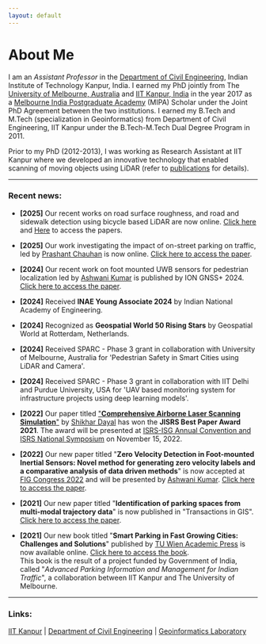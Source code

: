 ```yaml
---
layout: default
---
```

# About Me
I am an _Assistant Professor_ in the [Department of Civil Engineering](https://www.iitk.ac.in/ce), Indian Institute of Technology Kanpur, India. I earned my PhD jointly from The [University of Melbourne, Australia](https://www.unimelb.edu.au/) and [IIT Kanpur, India](https://www.iitk.ac.in/) in the year 2017 as a [Melbourne India Postgraduate Academy](https://mipa.unimelb.edu.au/) (MIPA) Scholar under the Joint PhD Agreement between the two institutions. I earned my B.Tech and M.Tech (specialization in Geoinformatics) from Department of Civil Engineering, IIT Kanpur under the B.Tech-M.Tech Dual Degree Program in 2011.

Prior to my PhD (2012-2013), I was working as Research Assistant at IIT Kanpur where we developed an innovative technology that enabled scanning of moving objects using LiDAR (refer to [publications](./publications.html) for details).

* * *
### Recent news:
* **[2025]** Our recent works on road surface roughness, and road and sidewalk detection using bicycle based LiDAR are now online. [Click here](https://isprs-annals.copernicus.org/articles/X-G-2025/839/2025/isprs-annals-X-G-2025-839-2025.pdf) and [Here](https://isprs-archives.copernicus.org/articles/XLVIII-G-2025/197/2025/isprs-archives-XLVIII-G-2025-197-2025.pdf) to access the papers.

* **[2025]** Our work investigating the impact of on-street parking on traffic, led by [Prashant Chauhan](https://www.linkedin.com/in/prashant-chauhan-32a453193/) is now online. [Click here to access the paper](https://agile-giss.copernicus.org/articles/6/17/2025/).
  
* **[2024]** Our recent work on foot mounted UWB sensors for pedestrian localization led by [Ashwani Kumar](https://www.linkedin.com/in/ashwani-kumar-a54609105/) is published by ION GNSS+ 2024. [Click here to access the paper](https://www.ion.org/publications/abstract.cfm?articleID=19776).

* **[2024]** Received **INAE Young Associate 2024** by Indian National Academy of Engineering.

* **[2024]** Recognized as **Geospatial World 50 Rising Stars** by Geospatial World at Rotterdam, Netherlands. 

* **[2024]** Received SPARC - Phase 3 grant in collaboration with University of Melbourne, Australia for 'Pedestrian Safety in Smart Cities using LiDAR and Camera'.
  
* **[2024]** Received SPARC - Phase 3 grant in collaboration with IIT Delhi and Purdue University, USA for 'UAV based monitoring system for infrastructure projects using deep learning models'.
  
* **[2022]** Our paper titled ["**Comprehensive Airborne Laser Scanning Simulation**"](https://link.springer.com/article/10.1007/s12524-021-01334-5) by [Shikhar Dayal](https://in.linkedin.com/in/shikhardayal24) has won the **JISRS Best Paper Award 2021**. The award will be presented at [ISRS-ISG Annual Convention and ISRS National Symposium](https://geosmartindia.net/2022/index.html) on November 15, 2022.

* **[2022]** Our new paper titled "**Zero Velocity Detection in Foot-mounted Inertial Sensors: Novel method for generating zero velocity labels and a comparative analysis of data driven methods**" is now accepted at [FIG Congress 2022](https://www.fig.net/fig2022/) and will be presented by [Ashwani Kumar](https://www.linkedin.com/in/ashwani-kumar-a54609105/). [Click here to access the paper](https://www.fig.net/resources/proceedings/fig_proceedings/fig2022/papers/ts04g/TS04G_kumar_singh_et_al_11541.pdf).

* **[2021]** Our new paper titled "**Identification of parking spaces from multi-modal trajectory data**" is now published in "Transactions in GIS". [Click here to access the paper](https://onlinelibrary.wiley.com/doi/abs/10.1111/tgis.12811).

* **[2021]** Our new book titled "**Smart Parking in Fast Growing Cities: Challenges and Solutions**" published by [TU Wien Academic Press](https://www.tuwien.at/academicpress/) is now available online. [Click here to access the book](https://www.tuwien.at/academicpress/en/product/smart-parking-in-fast-growing-cities-ebook/).<br>
This book is the result of a project funded by Government of India, called "_Advanced Parking Information and Management for Indian Traffic_", a collaboration between IIT Kanpur and The University of Melbourne.


* * *
### Links:
[IIT Kanpur](https://www.iitk.ac.in/)&nbsp;|&nbsp;[Department of Civil Engineering](https://www.iitk.ac.in/ce)&nbsp;|&nbsp;[Geoinformatics Laboratory](https://gi-iitk.github.io/)
